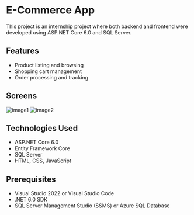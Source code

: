 # E-Commerce App

This project is an internship project where both backend and frontend were developed using ASP.NET Core 6.0 and SQL Server.

## Features

- Product listing and browsing
- Shopping cart management
- Order processing and tracking

## Screens

![image1](https://github.com/AliCanlier1/E-Commerce-App-ASP.NET-CORE/assets/114236364/7da89956-868b-4a9d-b7f6-aa20c7c41d64=250x250)
![image2](https://github.com/AliCanlier1/E-Commerce-App-ASP.NET-CORE/assets/114236364/79d81bec-12a2-4a69-85af-e7c8e50262e8)

## Technologies Used

- ASP.NET Core 6.0
- Entity Framework Core
- SQL Server
- HTML, CSS, JavaScript

## Prerequisites

- Visual Studio 2022 or Visual Studio Code
- .NET 6.0 SDK
- SQL Server Management Studio (SSMS) or Azure SQL Database




